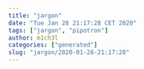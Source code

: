 ```yaml
---
title: "jargon"
date: "Tue Jan 28 21:17:28 CET 2020"
tags: ["jargon", "pipotron"]
author: m1ch3l
categories: ["generated"]
slug: "jargon/2020-01-28-21:17:28"
---
```



